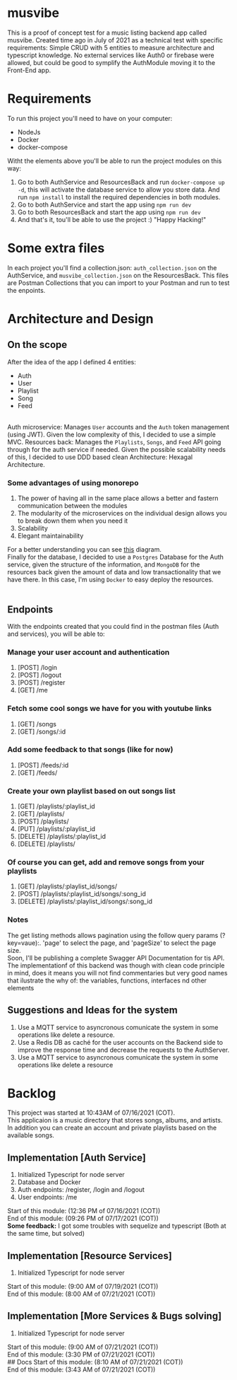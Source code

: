 # musvibe
This is a proof of concept test for a music listing backend app called musvibe. Created time ago in July of 2021 as a technical test with specific requirements: Simple CRUD with 5 entities to measure architecture and typescript knowledge. No external services like Auth0 or firebase were allowed, but could be good to symplify the AuthModule moving it to the Front-End app.

# Requirements

To run this project you'll need to have on your computer:<br>
<ul>
    <li>NodeJs</li>
    <li>Docker</li>
    <li>docker-compose</li>
</ul>
Witht the elements above you'll be able to run the project modules on this way:<br>
<ol>
    <li>Go to both AuthService and ResourcesBack and run <code class="terminal">docker-compose up -d</code>, this will activate the database service to allow you store data. And run <code class="terminal">npm install</code> to install the required dependencies in both modules.</li>
    <li>Go to both AuthService and start the app using <code class="terminal">npm run dev</code></li>
    <li>Go to both ResourcesBack and start the app using <code class="terminal">npm run dev</code></li>
    <li>And that's it, tou'll be able to use the project :) "Happy Hacking!"</li>
</ol>


# Some extra files

In each project you'll find a collection.json: <code>auth_collection.json</code> on the AuthService, and <code>musvibe_collection.json</code> on the ResourcesBack. This files are Postman Collections that you can import to your Postman and run to test the enpoints.

# Architecture and Design

## **On the scope**

After the idea of the app I defined 4 entities:<br>
<ul>
    <li>Auth</li>
    <li>User</li>
    <li>Playlist</li>
    <li>Song</li>
    <li>Feed</li>
</ul>
<br/>
    Auth microservice: Manages <code class="tomato">User</code> accounts and the <code  class="tomato">Auth</code> token management (using JWT). Given the low complexity of this, I decided to use a simple MVC.
    Resources back: Manages the <code  class="tomato">Playlists</code>, <code  class="tomato">Songs</code>, and  <code  class="tomato">Feed</code> API going through for the auth service if needed. Given the possible scalability needs of this, I decided to use DDD based clean Architecture: Hexagal Architecture. 

### Some advantages of using monorepo
<ol>
    <li>The power of having all in the same place allows a better and fastern communication between the modules</li>
    <li>The modularity of the microservices on the individual design allows you to break down them when you need it</li>
    <li>Scalability</li>
    <li>Elegant maintainability</li>
</ol>

For a better understanding you can see <a href="https://github.com/jmcontreras10/musvibe/blob/main/arch.png?raw=true">this</a> diagram.<br>
Finally for the database, I decided to use a <code  class="tomato">Postgres</code> Database for the Auth service, given the structure of the information, and <code  class="tomato">MongoDB</code> for the resources back given the amount of data and low transactionality that we have there. In this case, I'm using <code  class="tomato">Docker</code> to easy deploy the resources.<br><br>

## **Endpoints**
With the endpoints created that you could find in the postman files (Auth and services), you will be able to:<br/>
### Manage your user account and authentication
<ol>
    <li>[POST] /login</li>
    <li>[POST] /logout</li>
    <li>[POST] /register</li>
    <li>[GET]  /me</li>
</ol>

### Fetch some cool songs we have for you with youtube links
<ol>
    <li>[GET]  /songs</li>
    <li>[GET]  /songs/:id</li>
</ol>

### Add some feedback to that songs (like for now)
<ol>
    <li>[POST] /feeds/:id</li>
    <li>[GET]  /feeds/</li>
</ol>

### Create your own playlist based on out songs list
<ol>
    <li>[GET]     /playlists/:playlist_id</li>
    <li>[GET]     /playlists/</li>
    <li>[POST]    /playlists/</li>
    <li>[PUT]     /playlists/:playlist_id</li>
    <li>[DELETE]  /playlists/:playlist_id</li>
    <li>[DELETE]  /playlists/</li>
</ol>

### Of course you can get, add and remove songs from your playlists
<ol>
    <li>[GET]     /playlists/:playlist_id/songs/</li>
    <li>[POST]    /playlists/:playlist_id/songs/:song_id</li>
    <li>[DELETE]  /playlists/:playlist_id/songs/:song_id</li>
</ol>

### Notes
The get listing methods allows pagination using the follow query params (?key=vaue):. 'page' to select the page, and 'pageSize' to select the page size.<br/>
Soon, I'll be publishing a complete Swagger API Documentation for tis API.<br/>
The implementationf of this backend was though with clean code principle in mind, does it means you will not find commentaries but very good names that ilustrate the why of: the variables, functions, interfaces nd other elements

## **Suggestions and Ideas for the system**
<ol>
    <li>Use a MQTT service to asyncronous comunicate the system in some operations like delete a resource.</li>
    <li>Use a Redis DB as caché for the user accounts on the Backend side to improve the response time and decrease the requests to the AuthServer.</li>
    <li>Use a MQTT service to asyncronous comunicate the system in some operations like delete a resource</li>
</ol>

# Backlog

This project was started at 10:43AM of 07/16/2021 (COT).<br>
This applicaion is a music directory that stores songs, albums, and artists.<br>
In addition you can create an account and private playlists based on the available songs.

## Implementation [Auth Service] 
<ol>
    <li>Initialized Typescript for node server</li>
    <li>Database and Docker</li>
    <li>Auth endpoints: /register, /login and /logout</li>
    <li>User endpoints: /me</li>
</ol>
Start of this module: (12:36 PM of 07/16/2021 (COT))<br>
End of this module: (09:26 PM of 07/17/2021 (COT))<br>
<strong>Some feedback:</strong> I got some troubles with sequelize and typescript (Both at the same time, but solved)

## Implementation [Resource Services]
<ol>
    <li>Initialized Typescript for node server</li>
</ol>
Start of this module: (9:00 AM of 07/19/2021 (COT))<br>
End of this module: (8:00 AM of 07/21/2021 (COT))<br>

## Implementation [More Services & Bugs solving]
<ol>
    <li>Initialized Typescript for node server</li>
</ol>
Start of this module: (9:00 AM of 07/21/2021 (COT))<br>
End of this module: (3:30 PM of 07/21/2021 (COT))<br>
## Docs
Start of this module: (8:10 AM of 07/21/2021 (COT))<br>
End of this module: (3:43 AM of 07/21/2021 (COT))<br>
